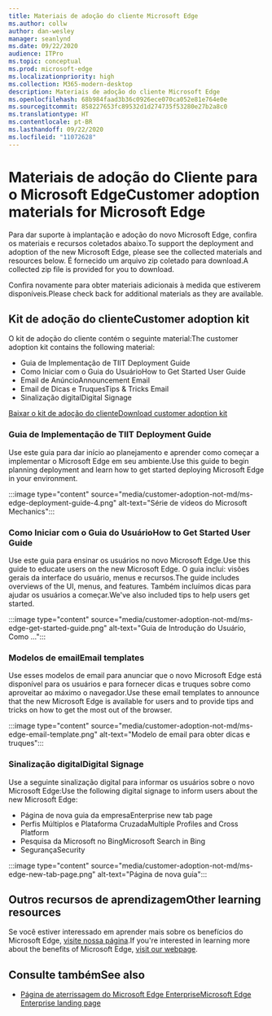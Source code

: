 ```yaml
---
title: Materiais de adoção do cliente Microsoft Edge
ms.author: collw
author: dan-wesley
manager: seanlynd
ms.date: 09/22/2020
audience: ITPro
ms.topic: conceptual
ms.prod: microsoft-edge
ms.localizationpriority: high
ms.collection: M365-modern-desktop
description: Materiais de adoção do cliente Microsoft Edge
ms.openlocfilehash: 68b984faad3b36c0926ece070ca052e81e764e0e
ms.sourcegitcommit: 858227653fc89532d1d274735f53280e27b2a8c0
ms.translationtype: HT
ms.contentlocale: pt-BR
ms.lasthandoff: 09/22/2020
ms.locfileid: "11072628"
---
```

# <span data-ttu-id="982f8-103">Materiais de adoção do Cliente para o Microsoft Edge</span><span class="sxs-lookup"><span data-stu-id="982f8-103">Customer adoption materials for Microsoft Edge</span></span>

<span data-ttu-id="982f8-104">Para dar suporte à implantação e adoção do novo Microsoft Edge, confira os materiais e recursos coletados abaixo.</span><span class="sxs-lookup"><span data-stu-id="982f8-104">To support the deployment and adoption of the new Microsoft Edge, please see the collected materials and resources below.</span></span> <span data-ttu-id="982f8-105">É fornecido um arquivo zip coletado para download.</span><span class="sxs-lookup"><span data-stu-id="982f8-105">A collected zip file is provided for you to download.</span></span>

<span data-ttu-id="982f8-106">Confira novamente para obter materiais adicionais à medida que estiverem disponíveis.</span><span class="sxs-lookup"><span data-stu-id="982f8-106">Please check back for additional materials as they are available.</span></span>

## <span data-ttu-id="982f8-107">Kit de adoção do cliente</span><span class="sxs-lookup"><span data-stu-id="982f8-107">Customer adoption kit</span></span>

<span data-ttu-id="982f8-108">O kit de adoção do cliente contém o seguinte material:</span><span class="sxs-lookup"><span data-stu-id="982f8-108">The customer adoption kit contains the following material:</span></span>

- <span data-ttu-id="982f8-109">Guia de Implementação de TI</span><span class="sxs-lookup"><span data-stu-id="982f8-109">IT Deployment Guide</span></span>
- <span data-ttu-id="982f8-110">Como Iniciar com o Guia do Usuário</span><span class="sxs-lookup"><span data-stu-id="982f8-110">How to Get Started User Guide</span></span>
- <span data-ttu-id="982f8-111">Email de Anúncio</span><span class="sxs-lookup"><span data-stu-id="982f8-111">Announcement Email</span></span>
- <span data-ttu-id="982f8-112">Email de Dicas e Truques</span><span class="sxs-lookup"><span data-stu-id="982f8-112">Tips & Tricks Email</span></span>
- <span data-ttu-id="982f8-113">Sinalização digital</span><span class="sxs-lookup"><span data-stu-id="982f8-113">Digital Signage</span></span>

[<span data-ttu-id="982f8-114">Baixar o kit de adoção do cliente</span><span class="sxs-lookup"><span data-stu-id="982f8-114">Download customer adoption kit</span></span>](https://www.microsoft.com/download/details.aspx?id=102119)

### <span data-ttu-id="982f8-115">Guia de Implementação de TI</span><span class="sxs-lookup"><span data-stu-id="982f8-115">IT Deployment Guide</span></span>

<span data-ttu-id="982f8-116">Use este guia para dar início ao planejamento e aprender como começar a implementar o Microsoft Edge em seu ambiente.</span><span class="sxs-lookup"><span data-stu-id="982f8-116">Use this guide to begin planning deployment and learn how to get started deploying Microsoft Edge in your environment.</span></span>

:::image type="content" source="media/customer-adoption-not-md/ms-edge-deployment-guide-4.png" alt-text="Série de vídeos do Microsoft Mechanics":::

### <span data-ttu-id="982f8-118">Como Iniciar com o Guia do Usuário</span><span class="sxs-lookup"><span data-stu-id="982f8-118">How to Get Started User Guide</span></span>

<span data-ttu-id="982f8-119">Use este guia para ensinar os usuários no novo Microsoft Edge.</span><span class="sxs-lookup"><span data-stu-id="982f8-119">Use this guide to educate users on the new Microsoft Edge.</span></span> <span data-ttu-id="982f8-120">O guia inclui: visões gerais da interface do usuário, menus e recursos.</span><span class="sxs-lookup"><span data-stu-id="982f8-120">The guide includes overviews of the UI, menus, and features.</span></span> <span data-ttu-id="982f8-121">Também incluímos dicas para ajudar os usuários a começar.</span><span class="sxs-lookup"><span data-stu-id="982f8-121">We've also included tips to help users get started.</span></span>

:::image type="content" source="media/customer-adoption-not-md/ms-edge-get-started-guide.png" alt-text="Guia de Introdução do Usuário, Como ...":::

### <span data-ttu-id="982f8-123">Modelos de email</span><span class="sxs-lookup"><span data-stu-id="982f8-123">Email templates</span></span>

<span data-ttu-id="982f8-124">Use esses modelos de email para anunciar que o novo Microsoft Edge está disponível para os usuários e para fornecer dicas e truques sobre como aproveitar ao máximo o navegador.</span><span class="sxs-lookup"><span data-stu-id="982f8-124">Use these email templates to announce that the new Microsoft Edge is available for users and to provide tips and tricks on how to get the most out of the browser.</span></span>

:::image type="content" source="media/customer-adoption-not-md/ms-edge-email-template.png" alt-text="Modelo de email para obter dicas e truques":::

### <span data-ttu-id="982f8-126">Sinalização digital</span><span class="sxs-lookup"><span data-stu-id="982f8-126">Digital Signage</span></span>

<span data-ttu-id="982f8-127">Use a seguinte sinalização digital para informar os usuários sobre o novo Microsoft Edge:</span><span class="sxs-lookup"><span data-stu-id="982f8-127">Use the following digital signage to inform users about the new Microsoft Edge:</span></span>

- <span data-ttu-id="982f8-128">Página de nova guia da empresa</span><span class="sxs-lookup"><span data-stu-id="982f8-128">Enterprise new tab page</span></span>
- <span data-ttu-id="982f8-129">Perfis Múltiplos e Plataforma Cruzada</span><span class="sxs-lookup"><span data-stu-id="982f8-129">Multiple Profiles and Cross Platform</span></span>
- <span data-ttu-id="982f8-130">Pesquisa da Microsoft no Bing</span><span class="sxs-lookup"><span data-stu-id="982f8-130">Microsoft Search in Bing</span></span>
- <span data-ttu-id="982f8-131">Segurança</span><span class="sxs-lookup"><span data-stu-id="982f8-131">Security</span></span>

:::image type="content" source="media/customer-adoption-not-md/ms-edge-new-tab-page.png" alt-text="Página de nova guia":::

## <span data-ttu-id="982f8-133">Outros recursos de aprendizagem</span><span class="sxs-lookup"><span data-stu-id="982f8-133">Other learning resources</span></span>

<span data-ttu-id="982f8-134">Se você estiver interessado em aprender mais sobre os benefícios do Microsoft Edge, [visite nossa página](https://www.microsoft.com/edge/business).</span><span class="sxs-lookup"><span data-stu-id="982f8-134">If you're interested in learning more about the benefits of Microsoft Edge, [visit our webpage](https://www.microsoft.com/edge/business).</span></span>

## <span data-ttu-id="982f8-135">Consulte também</span><span class="sxs-lookup"><span data-stu-id="982f8-135">See also</span></span>

- [<span data-ttu-id="982f8-136">Página de aterrissagem do Microsoft Edge Enterprise</span><span class="sxs-lookup"><span data-stu-id="982f8-136">Microsoft Edge Enterprise landing page</span></span>](https://aka.ms/EdgeEnterprise)
